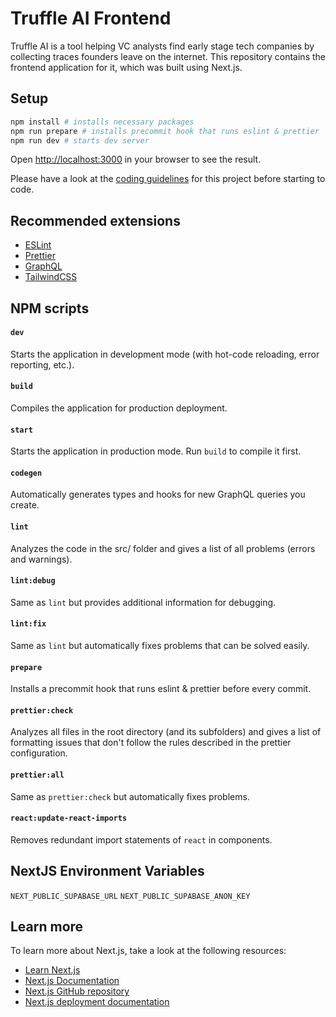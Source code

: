 # Truffle AI Frontend

Truffle AI is a tool helping VC analysts find early stage tech companies by collecting traces founders leave on the internet. This repository contains the frontend application for it, which was built using Next.js.

## Setup

```bash
npm install # installs necessary packages
npm run prepare # installs precommit hook that runs eslint & prettier
npm run dev # starts dev server
```

Open [http://localhost:3000](http://localhost:3000) in your browser to see the result.

Please have a look at the [coding guidelines](https://www.notion.so/Development-Guidelines-3013fbf7b3c941cdac8f0dd85628a133?pvs=4#ec664c8c9b1141e8bfeea173c8c4eb7f) for this project before starting to code.

## Recommended extensions

- [ESLint](https://marketplace.visualstudio.com/items?itemName=dbaeumer.vscode-eslint)
- [Prettier](https://marketplace.visualstudio.com/items?itemName=esbenp.prettier-vscode)
- [GraphQL](https://marketplace.visualstudio.com/items?itemName=mquandalle.graphql)
- [TailwindCSS](https://marketplace.visualstudio.com/items?itemName=bradlc.vscode-tailwindcss)

## NPM scripts

#### `dev`

Starts the application in development mode (with hot-code reloading, error reporting, etc.).

#### `build`

Compiles the application for production deployment.

#### `start`

Starts the application in production mode. Run `build` to compile it first.

#### `codegen`

Automatically generates types and hooks for new GraphQL queries you create.

#### `lint`

Analyzes the code in the src/ folder and gives a list of all problems (errors and warnings).

#### `lint:debug`

Same as `lint` but provides additional information for debugging.

#### `lint:fix`

Same as `lint` but automatically fixes problems that can be solved easily.

#### `prepare`

Installs a precommit hook that runs eslint & prettier before every commit.

#### `prettier:check`

Analyzes all files in the root directory (and its subfolders) and gives a list of formatting issues that don't follow the rules described in the prettier configuration.

#### `prettier:all`

Same as `prettier:check` but automatically fixes problems.

#### `react:update-react-imports`

Removes redundant import statements of `react` in components.

## NextJS Environment Variables

`NEXT_PUBLIC_SUPABASE_URL`
`NEXT_PUBLIC_SUPABASE_ANON_KEY`

## Learn more

To learn more about Next.js, take a look at the following resources:

- [Learn Next.js](https://nextjs.org/learn)
- [Next.js Documentation](https://nextjs.org/docs)
- [Next.js GitHub repository](https://github.com/vercel/next.js/)
- [Next.js deployment documentation](https://nextjs.org/docs/deployment)
